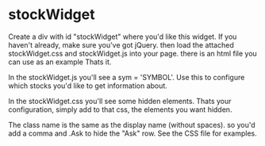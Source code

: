 stockWidget
===========

Create a div with id "stockWidget" where you'd like this widget.
If you haven't already, make sure you've got jQuery.
then load the attached stockWidget.css and stockWidget.js into your page.
there is an html file you can use as an example
Thats it.

In the stockWidget.js you'll see a sym = 'SYMBOL'.
Use this to configure which stocks you'd like to get information about.

In the stockWidget.css you'll see some hidden elements.
Thats your configuration, simply add to that css, the elements you want
hidden.

The class name is the same as the display name (without spaces).
so you'd add a comma and .Ask to hide the "Ask" row.
See the CSS file for examples.
